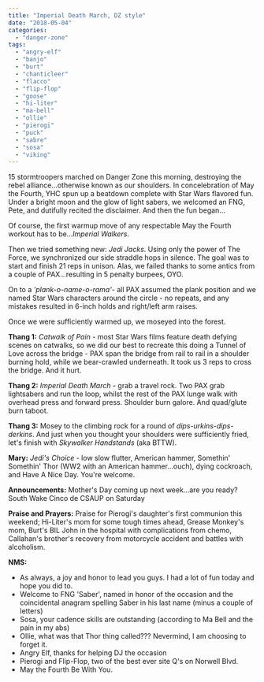 ```yaml
---
title: "Imperial Death March, DZ style"
date: "2018-05-04"
categories: 
  - "danger-zone"
tags: 
  - "angry-elf"
  - "banjo"
  - "burt"
  - "chanticleer"
  - "flacco"
  - "flip-flop"
  - "goose"
  - "hi-liter"
  - "ma-bell"
  - "ollie"
  - "pierogi"
  - "puck"
  - "sabre"
  - "sosa"
  - "viking"
---
```


15 stormtroopers marched on Danger Zone this morning, destroying the rebel alliance...otherwise known as our shoulders. In concelebration of May the Fourth, YHC spun up a beatdown complete with Star Wars flavored fun. Under a bright moon and the glow of light sabers, we welcomed an FNG, Pete, and dutifully recited the disclaimer. And then the fun began...

Of course, the first warmup move of any respectable May the Fourth workout has to be..._Imperial Walkers_.

Then we tried something new: _Jedi Jacks_. Using only the power of The Force, we synchronized our side straddle hops in silence. The goal was to start and finish 21 reps in unison. Alas, we failed thanks to some antics from a couple of PAX...resulting in 5 penalty burpees, OYO.

On to a _'plank-o-name-o-rama'-_ all PAX assumed the plank position and we named Star Wars characters around the circle - no repeats, and any mistakes resulted in 6-inch holds and right/left arm raises.

Once we were sufficiently warmed up, we moseyed into the forest.

**Thang 1:** _Catwalk of Pain_ - most Star Wars films feature death defying scenes on catwalks, so we did our best to recreate this doing a Tunnel of Love across the bridge - PAX span the bridge from rail to rail in a shoulder burning hold, while we bear-crawled underneath. It took us 3 reps to cross the bridge. And it hurt.

**Thang 2:** _Imperial Death March_ - grab a travel rock. Two PAX grab lightsabers and run the loop, whilst the rest of the PAX lunge walk with overhead press and forward press. Shoulder burn galore. And quad/glute burn taboot.

**Thang 3:** Mosey to the climbing rock for a round of _dips-urkins-dips-derkins_. And just when you thought your shoulders were sufficiently fried, let's finish with _Skywalker Handstands_ (aka BTTW).

**Mary:** _Jedi's Choice_ - low slow flutter, American hammer, Somethin' Somethin' Thor (WW2 with an American hammer...ouch), dying cockroach, and Have A Nice Day. You're welcome.

**Announcements:** Mother's Day coming up next week...are you ready? South Wake Cinco de CSAUP on Saturday

**Praise and Prayers:** Praise for Pierogi's daughter's first communion this weekend; Hi-Liter's mom for some tough times ahead, Grease Monkey's mom, Burt's BIL John in the hospital with complications from chemo, Callahan's brother's recovery from motorcycle accident and battles with alcoholism.

**NMS:**

- As always, a joy and honor to lead you guys. I had a lot of fun today and hope you did to.
- Welcome to FNG 'Saber', named in honor of the occasion and the coincidental anagram spelling Saber in his last name (minus a couple of letters)
- Sosa, your cadence skills are outstanding (according to Ma Bell and the pain in my abs)
- Ollie, what was that Thor thing called??? Nevermind, I am choosing to forget it.
- Angry Elf, thanks for helping DJ the occasion
- Pierogi and Flip-Flop, two of the best ever site Q's on Norwell Blvd.
- May the Fourth Be With You.
